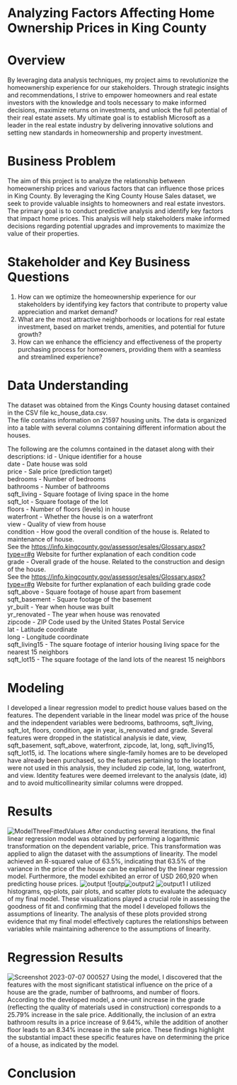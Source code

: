 # Analyzing Factors Affecting Home Ownership Prices in King County 
# Overview 
By leveraging data analysis techniques, my project aims to revolutionize the homeownership experience for our stakeholders. Through strategic insights and recommendations, I strive to empower homeowners and real estate investors with the knowledge and tools necessary to make informed decisions, maximize returns on investments, and unlock the full potential of their real estate assets. My ultimate goal is to establish Microsoft as a leader in the real estate industry by delivering innovative solutions and setting new standards in homeownership and property investment.
# Business Problem
The aim of this project is to analyze the relationship between homeownership prices and various factors that can influence those prices in King County. By leveraging the King County House Sales dataset, we seek to provide valuable insights to homeowners and real estate investors. The primary goal is to conduct predictive analysis and identify key factors that impact home prices. This analysis will help stakeholders make informed decisions regarding potential upgrades and improvements to maximize the value of their properties.
# Stakeholder and Key Business Questions
1) How can we optimize the homeownership experience for our stakeholders by identifying key factors that contribute to property value appreciation and market demand?
2) What are the most attractive neighborhoods or locations for real estate investment, based on market trends, amenities, and potential for future growth?
3) How can we enhance the efficiency and effectiveness of the property purchasing process for homeowners, providing them with a seamless and streamlined experience?
# Data Understanding 
The dataset was obtained from the Kings County housing dataset contained in the CSV file kc_house_data.csv.                                                           
The file contains information on 21597 housing units. The data is organized into a table with several columns containing different information about the houses.

The following are the columns contained in the dataset along with their descriptions:
id - Unique identifier for a house                                                                                                                                 
date - Date house was sold                                                                                                                                        
price - Sale price (prediction target)                                                                                                                             
bedrooms - Number of bedrooms                                                                                                                                      
bathrooms - Number of bathrooms                                                                                                                                    
sqft_living - Square footage of living space in the home                                                                                                           
sqft_lot - Square footage of the lot                                                                                                                              
floors - Number of floors (levels) in house                                                                                                                        
waterfront - Whether the house is on a waterfront                                                                                                                 
view - Quality of view from house                                                                                                                                 
condition - How good the overall condition of the house is. Related to maintenance of house.                                                                       
See the https://info.kingcounty.gov/assessor/esales/Glossary.aspx?type=r#g Website for further explanation of each condition code                                   
grade - Overall grade of the house. Related to the construction and design of the house.                                                                           
See the https://info.kingcounty.gov/assessor/esales/Glossary.aspx?type=r#g Website for further explanation of each building grade code                              
sqft_above - Square footage of house apart from basement                                                                                                           
sqft_basement - Square footage of the basement                                                                                                                    
yr_built - Year when house was built                                                                                                                              
yr_renovated - The year when house was renovated                                                                                                                    
zipcode - ZIP Code used by the United States Postal Service                                                                                                        
lat - Latitude coordinate                                                                                                                                          
long - Longitude coordinate                                                                                                                                         
sqft_living15 - The square footage of interior housing living space for the nearest 15 neighbors                                                                  
sqft_lot15 - The square footage of the land lots of the nearest 15 neighbors                                                                                       
# Modeling
I developed a linear regression model to predict house values based on the features. The dependent variable in the linear model was price of the house and the independent variables were bedrooms, bathrooms, sqft_living, sqft_lot, floors, condition, age in year, is_renovated and grade. Several features were dropped in the statistical analysis ie date, view, sqft_basement, sqft_above, waterfront, zipcode, lat, long, sqft_living15, sqft_lot15, id. The locations where single-family homes are to be developed have already been purchased, so the features pertaining to the location were not used in this analysis, they included zip code, lat, long, waterfront, and view. Identity features were deemed irrelevant to the analysis (date, id) and to avoid multicollinearity similar columns were dropped.
# Results
![ModelThreeFittedValues](https://github.com/Wendy0001/EndofP2/assets/132939772/c59a399e-30fd-40ea-9264-29b36f63db2a)
After conducting several iterations, the final linear regression model was obtained by performing a logarithmic transformation on the dependent variable, price. This transformation was applied to align the dataset with the assumptions of linearity. The model achieved an R-squared value of 63.5%, indicating that 63.5% of the variance in the price of the house can be explained by the linear regression model. Furthermore, the model exhibited an error of USD 260,920 when predicting house prices.
![output](https://github.com/Wendy0001/EndofP2/assets/132939772/a81aefa7-6053-41fe-b0d5-07388c873944)
![outp![output2](https://github.com/Wendy0001/EndofP2/assets/132939772/6bcaa960-14cd-4281-9bb8-35136e00e04c)
![output1](https://github.com/Wendy0001/EndofP2/assets/132939772/a10398c4-0f7a-4e58-ad75-eaa1be49ab00)
I utilized histograms, qq-plots, pair plots, and scatter plots to evaluate the adequacy of my final model. These visualizations played a crucial role in assessing the goodness of fit and confirming that the model I developed follows the assumptions of linearity. The analysis of these plots provided strong evidence that my final model effectively captures the relationships between variables while maintaining adherence to the assumptions of linearity.
# Regression Results 
![Screenshot 2023-07-07 000527](https://github.com/Wendy0001/EndofP2/assets/132939772/0a49ee0d-4f91-4a83-9efc-df18b7c0670e)
Using the model, I discovered that the features with the most significant statistical influence on the price of a house are the grade, number of bathrooms, and number of floors. According to the developed model, a one-unit increase in the grade (reflecting the quality of materials used in construction) corresponds to a 25.79% increase in the sale price. Additionally, the inclusion of an extra bathroom results in a price increase of 9.64%, while the addition of another floor leads to an 8.34% increase in the sale price. These findings highlight the substantial impact these specific features have on determining the price of a house, as indicated by the model.
# Conclusion 




